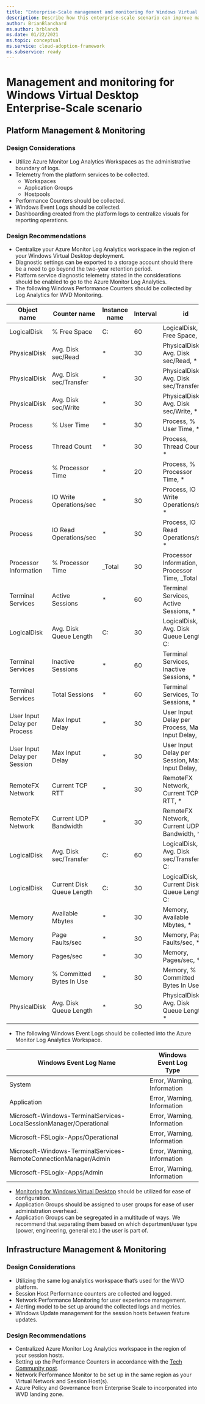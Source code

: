 ```yaml
---
title: "Enterprise-Scale management and monitoring for Windows Virtual Desktop"
description: Describe how this enterprise-scale scenario can improve management and monitoring of Windows Virtual Desktop
author: BrianBlanchard
ms.author: brblanch
ms.date: 01/22/2021
ms.topic: conceptual
ms.service: cloud-adoption-framework
ms.subservice: ready
---
```


# Management and monitoring for Windows Virtual Desktop Enterprise-Scale scenario

## Platform Management & Monitoring

### Design Considerations

-	Utilize Azure Monitor Log Analytics Workspaces as the administrative boundary of logs.
-	Telemetry from the platform services to be collected.
    - Workspaces
    - Application Groups
    - Hostpools
- Performance Counters should be collected.
- Windows Event Logs should be collected.
-	Dashboarding created from the platform logs to centralize visuals for reporting operations.

### Design Recommendations

- Centralize your Azure Monitor Log Analytics workspace in the region of your Windows Virtual Desktop deployment.
- Diagnostic settings can be exported to a storage account should there be a need to go beyond the two-year retention period.
- Platform service diagnostic telemetry stated in the considerations should be enabled to go to the Azure Monitor Log Analytics.
- The following Windows Performance Counters should be collected by Log Analytics for WVD Monitoring.

| Object name | Counter name | Instance name | Interval | id |
| --- | --- | --- | --- | --- |
| LogicalDisk |	% Free Space | C: |	60 | LogicalDisk, % Free Space, C: |
| PhysicalDisk | Avg. Disk sec/Read | * | 30 | PhysicalDisk, Avg. Disk sec/Read, * |
| PhysicalDisk | Avg. Disk sec/Transfer | * | 30 | PhysicalDisk, Avg. Disk sec/Transfer, * |
| PhysicalDisk | Avg. Disk sec/Write | * | 30 | PhysicalDisk, Avg. Disk sec/Write, * |
| Process | % User Time | * | 30 | Process, % User Time, * |
| Process | Thread Count | * | 30 | Process, Thread Count, * |
| Process | % Processor Time | * | 20 | Process, % Processor Time, * |
| Process | IO Write Operations/sec | * | 30 | Process, IO Write Operations/sec, * | 
| Process | IO Read Operations/sec | * | 30 | Process, IO Read Operations/sec, * | 
| Processor Information | % Processor Time | _Total | 30 | Processor Information, % Processor Time, _Total | 
| Terminal Services | Active Sessions | * | 60 | Terminal Services, Active Sessions, * | 
| LogicalDisk | Avg. Disk Queue Length | C: | 30 | LogicalDisk, Avg. Disk Queue Length, C: | 
| Terminal Services | Inactive Sessions | * | 60 | Terminal Services, Inactive Sessions, * |
| Terminal Services | Total Sessions | * | 60 | Terminal Services, Total Sessions, * |
| User Input Delay per Process | Max Input Delay | * | 30 | User Input Delay per Process, Max Input Delay, * |
| User Input Delay per Session | Max Input Delay | * | 30 | User Input Delay per Session, Max Input Delay, * |
| RemoteFX Network | Current TCP RTT | * | 30 | RemoteFX Network, Current TCP RTT, * |
| RemoteFX Network | Current UDP Bandwidth | * | 30 | RemoteFX Network, Current UDP Bandwidth, * |
| LogicalDisk | Avg. Disk sec/Transfer | C: | 60 | LogicalDisk, Avg. Disk sec/Transfer, C: |
| LogicalDisk | Current Disk Queue Length | C: | 30 | LogicalDisk, Current Disk Queue Length, C: |
| Memory | Available Mbytes | * | 30 | Memory, Available Mbytes, * |
| Memory | Page Faults/sec | * | 30 |Memory, Page Faults/sec, * |
| Memory | Pages/sec | * | 30 | Memory, Pages/sec, * | 
| Memory | % Committed Bytes In Use | * |30 | Memory, % Committed Bytes In Use, * |
| PhysicalDisk | Avg. Disk Queue Length | * | 30 | PhysicalDisk, Avg. Disk Queue Length, * | 

- The following Windows Event Logs should be collected into the Azure Monitor Log Analytics Workspace.

| Windows Event Log Name | Windows Event Log Type |
| --- | --- |
| System | Error, Warning, Information |
| Application | Error, Warning, Information | 
| Microsoft-Windows-TerminalServices-LocalSessionManager/Operational | Error, Warning, Information |
| Microsoft-FSLogix-Apps/Operational | Error, Warning, Information |
| Microsoft-Windows-TerminalServices-RemoteConnectionManager/Admin | Error, Warning, Information |
| Microsoft-FSLogix-Apps/Admin | Error, Warning, Information |

- [Monitoring for Windows Virtual Desktop](https://docs.microsoft.com/en-us/azure/virtual-desktop/azure-monitor) should be utilized for ease of configuration.
- Application Groups should be assigned to user groups for ease of user administration overhead.
- Application Groups can be segregated in a multitude of ways. We recommend that separating them based on which department/user type (power, engineering, general etc.) the user is part of. 

## Infrastructure Management & Monitoring

### Design Considerations

-	Utilizing the same log analytics workspace that’s used for the WVD platform.
-	Session Host Performance counters are collected and logged.
-	Network Performance Monitoring for user experience management.
-	Alerting model to be set up around the collected logs and metrics.
-	Windows Update management for the session hosts between feature updates.

### Design Recommendations

-	Centralized Azure Monitor Log Analytics workspace in the region of your session hosts.
-	Setting up the Performance Counters in accordance with the [Tech Community post](https://techcommunity.microsoft.com/t5/windows-it-pro-blog/proactively-monitor-arm-based-windows-virtual-desktop-with-azure/ba-p/1508735).
-	Network Performance Monitor to be set up in the same region as your Virtual Network and Session Host(s).
-	Azure Policy and Governance from Enterprise Scale to incorporated into WVD landing zone.
